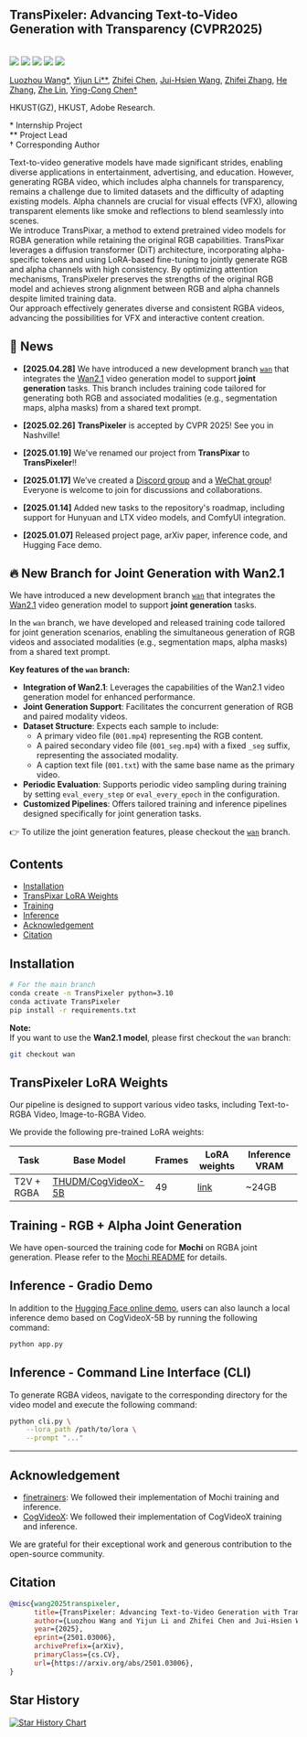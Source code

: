 ## TransPixeler: Advancing Text-to-Video Generation with Transparency (CVPR2025)
<br>
<a href="https://arxiv.org/abs/2501.03006"><img src='https://img.shields.io/badge/arXiv-2501.03006-b31b1b.svg'></a>
<a href='https://wileewang.github.io/TransPixeler'><img src='https://img.shields.io/badge/Project_Page-TransPixeler-blue'></a>
<a href='https://huggingface.co/spaces/wileewang/TransPixar'><img src='https://img.shields.io/badge/HuggingFace-TransPixeler-yellow'></a>
<a href="https://discord.gg/7Xds3Qjr"><img src="https://img.shields.io/badge/Discord-join-blueviolet?logo=discord&amp"></a>
<a href="https://github.com/wileewang/TransPixar/blob/main/wechat_group.jpg"><img src="https://img.shields.io/badge/Wechat-Join-green?logo=wechat&amp"></a>
<br>

[Luozhou Wang*](https://wileewang.github.io/), 
[Yijun Li**](https://yijunmaverick.github.io/), 
[Zhifei Chen](), 
[Jui-Hsien Wang](http://juiwang.com/), 
[Zhifei Zhang](https://zzutk.github.io/), 
[He Zhang](https://sites.google.com/site/hezhangsprinter), 
[Zhe Lin](https://sites.google.com/site/zhelin625/home), 
[Ying-Cong Chen†](https://www.yingcong.me)

HKUST(GZ), HKUST, Adobe Research.

\* Internship Project  
\** Project Lead  
† Corresponding Author

Text-to-video generative models have made significant strides, enabling diverse applications in entertainment, advertising, and education. However, generating RGBA video, which includes alpha channels for transparency, remains a challenge due to limited datasets and the difficulty of adapting existing models. Alpha channels are crucial for visual effects (VFX), allowing transparent elements like smoke and reflections to blend seamlessly into scenes.  
We introduce TransPixar, a method to extend pretrained video models for RGBA generation while retaining the original RGB capabilities. TransPixar leverages a diffusion transformer (DiT) architecture, incorporating alpha-specific tokens and using LoRA-based fine-tuning to jointly generate RGB and alpha channels with high consistency. By optimizing attention mechanisms, TransPixeler preserves the strengths of the original RGB model and achieves strong alignment between RGB and alpha channels despite limited training data.  
Our approach effectively generates diverse and consistent RGBA videos, advancing the possibilities for VFX and interactive content creation.

<!-- insert a teaser gif -->
<!-- <img src="assets/mi.gif"  width="640" /> -->



## 📰 News

- **[2025.04.28]** We have introduced a new development branch [`wan`](https://github.com/wileewang/TransPixar/tree/wan) that integrates the [Wan2.1](https://github.com/Wan-Video/Wan2.1) video generation model to support **joint generation** tasks. This branch includes training code tailored for generating both RGB and associated modalities (e.g., segmentation maps, alpha masks) from a shared text prompt.

- **[2025.02.26]** **TransPixeler** is accepted by CVPR 2025! See you in Nashville!

- **[2025.01.19]** We've renamed our project from **TransPixar** to **TransPixeler**!!

- **[2025.01.17]** We’ve created a [Discord group](https://discord.gg/7Xds3Qjr) and a [WeChat group](https://github.com/wileewang/TransPixar/blob/main/wechat_group.jpg)! Everyone is welcome to join for discussions and collaborations.

- **[2025.01.14]** Added new tasks to the repository's roadmap, including support for Hunyuan and LTX video models, and ComfyUI integration.

- **[2025.01.07]** Released project page, arXiv paper, inference code, and Hugging Face demo.




## 🔥 New Branch for Joint Generation with Wan2.1

We have introduced a new development branch [`wan`](https://github.com/wileewang/TransPixar/tree/wan) that integrates the [Wan2.1](https://github.com/Wan-Video/Wan2.1) video generation model to support **joint generation** tasks.

In the `wan` branch, we have developed and released training code tailored for joint generation scenarios, enabling the simultaneous generation of RGB videos and associated modalities (e.g., segmentation maps, alpha masks) from a shared text prompt.

**Key features of the `wan` branch:**
- **Integration of Wan2.1**: Leverages the capabilities of the Wan2.1 video generation model for enhanced performance.
- **Joint Generation Support**: Facilitates the concurrent generation of RGB and paired modality videos.
- **Dataset Structure**: Expects each sample to include:
  - A primary video file (`001.mp4`) representing the RGB content.
  - A paired secondary video file (`001_seg.mp4`) with a fixed `_seg` suffix, representing the associated modality.
  - A caption text file (`001.txt`) with the same base name as the primary video.
- **Periodic Evaluation**: Supports periodic video sampling during training by setting `eval_every_step` or `eval_every_epoch` in the configuration.
- **Customized Pipelines**: Offers tailored training and inference pipelines designed specifically for joint generation tasks.

👉 To utilize the joint generation features, please checkout the [`wan`](https://github.com/wileewang/TransPixar/tree/wan) branch.




## Contents

* [Installation](#installation)
* [TransPixar LoRA Weights](#transpixar-lora-hub) 
* [Training](#training)
* [Inference](#inference)
* [Acknowledgement](#acknowledgement)
* [Citation](#citation)



## Installation

```bash
# For the main branch
conda create -n TransPixeler python=3.10
conda activate TransPixeler
pip install -r requirements.txt
```

**Note:**  
If you want to use the **Wan2.1 model**, please first checkout the `wan` branch:

```bash
git checkout wan
```

## TransPixeler LoRA Weights

Our pipeline is designed to support various video tasks, including Text-to-RGBA Video, Image-to-RGBA Video.

We provide the following pre-trained LoRA weights:

| Task          | Base Model                                                    | Frames | LoRA weights                                                       | Inference VRAM |
|---------------|---------------------------------------------------------------|--------|--------------------------------------------------------------------|----------------|
| T2V + RGBA    | [THUDM/CogVideoX-5B](https://huggingface.co/THUDM/CogVideoX-5b)       | 49     | [link](https://huggingface.co/wileewang/TransPixar/blob/main/cogvideox_rgba_lora.safetensors) | ~24GB          |


## Training - RGB + Alpha Joint Generation
We have open-sourced the training code for **Mochi** on RGBA joint generation. Please refer to the [Mochi README](Mochi/README.md) for details.


## Inference - Gradio Demo
In addition to the [Hugging Face online demo](https://huggingface.co/spaces/wileewang/TransPixar), users can also launch a local inference demo based on CogVideoX-5B by running the following command:

```bash
python app.py
```

## Inference - Command Line Interface (CLI)
To generate RGBA videos, navigate to the corresponding directory for the video model and execute the following command:
```bash
python cli.py \
    --lora_path /path/to/lora \
    --prompt "..."
```

---

## Acknowledgement

* [finetrainers](https://github.com/a-r-r-o-w/finetrainers): We followed their implementation of Mochi training and inference.
* [CogVideoX](https://github.com/THUDM/CogVideo): We followed their implementation of CogVideoX training and inference.

We are grateful for their exceptional work and generous contribution to the open-source community.

## Citation

```bibtex
@misc{wang2025transpixeler,
      title={TransPixeler: Advancing Text-to-Video Generation with Transparency}, 
      author={Luozhou Wang and Yijun Li and Zhifei Chen and Jui-Hsien Wang and Zhifei Zhang and He Zhang and Zhe Lin and Ying-Cong Chen},
      year={2025},
      eprint={2501.03006},
      archivePrefix={arXiv},
      primaryClass={cs.CV},
      url={https://arxiv.org/abs/2501.03006}, 
}
```

## Star History

[![Star History Chart](https://api.star-history.com/svg?repos=wileewang/TransPixeler&type=Date)](https://star-history.com/#wileewang/TransPixeler&Date)
